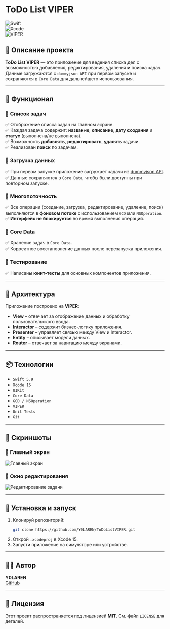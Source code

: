 # ToDo List VIPER

![Swift](https://img.shields.io/badge/Swift-5.9-orange)  
![Xcode](https://img.shields.io/badge/Xcode-15-blue)  
![VIPER](https://img.shields.io/badge/Architecture-VIPER-green)  

## 📌 Описание проекта
**ToDo List VIPER** — это приложение для ведения списка дел с возможностью добавления, редактирования, удаления и поиска задач. Данные загружаются с `dummyjson API` при первом запуске и сохраняются в `Core Data` для дальнейшего использования.

---

## 🚀 Функционал
### 🔹 **Список задач**
✅ Отображение списка задач на главном экране.  
✅ Каждая задача содержит: **название**, **описание**, **дату создания** и **статус** (выполнена/не выполнена).  
✅ Возможность **добавлять**, **редактировать**, **удалять** задачи.  
✅ Реализован **поиск** по задачам.  

### 🔹 **Загрузка данных**
✅ При первом запуске приложение загружает задачи из [dummyjson API](https://dummyjson.com/todos).  
✅ Данные сохраняются в `Core Data`, чтобы были доступны при повторном запуске.

### 🔹 **Многопоточность**
✅ Все операции (создание, загрузка, редактирование, удаление, поиск) выполняются в **фоновом потоке** с использованием `GCD` или `NSOperation`.  
✅ **Интерфейс не блокируется** во время выполнения операций.

### 🔹 **Core Data**
✅ Хранение задач в `Core Data`.  
✅ Корректное восстановление данных после перезапуска приложения.  

### 🔹 **Тестирование**
✅ Написаны **юнит-тесты** для основных компонентов приложения.

---

## 📐 Архитектура
Приложение построено на **VIPER**:
- **View** – отвечает за отображение данных и обработку пользовательского ввода.
- **Interactor** – содержит бизнес-логику приложения.
- **Presenter** – управляет связью между View и Interactor.
- **Entity** – описывает модели данных.
- **Router** – отвечает за навигацию между экранами.

---

## 📦 Технологии
- `Swift 5.9`
- `Xcode 15`
- `UIKit`
- `Core Data`
- `GCD / NSOperation`
- `VIPER`
- `Unit Tests`
- `Git`

---

## 📸 Скриншоты

### 📌 Главный экран
![Главный экран](Screenshots/ToDoListScreen.png)

### 📌 Окно редактирования
![Редактирование задачи](Screenshots/ToDoScreen.png)


---

## 🔧 Установка и запуск
1. Клонируй репозиторий:
   ```bash
   git clone https://github.com/Y0LAREN/ToDoListVIPER.git
   ```
2. Открой `.xcodeproj` в Xcode 15.
3. Запусти приложение на симуляторе или устройстве.

---

## 👨‍💻 Автор
**Y0LAREN**  
[GitHub](https://github.com/Y0LAREN)

---

## 📜 Лицензия
Этот проект распространяется под лицензией **MIT**. См. файл `LICENSE` для деталей.

